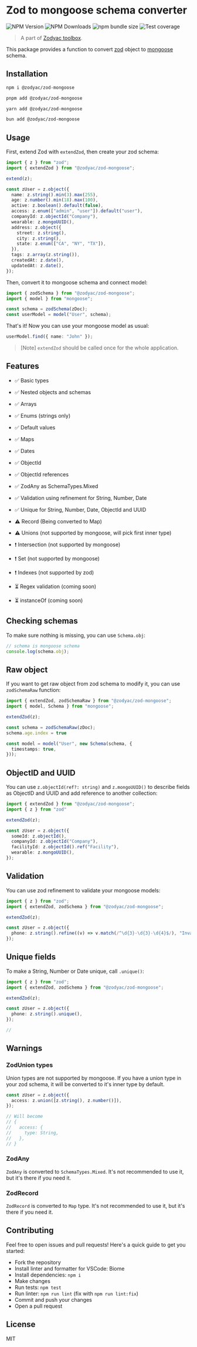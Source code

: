 # Zod to mongoose schema converter

![NPM Version](https://img.shields.io/npm/v/%40zodyac%2Fzod-mongoose)
![NPM Downloads](https://img.shields.io/npm/dw/%40zodyac%2Fzod-mongoose)
![npm bundle size](https://img.shields.io/bundlephobia/min/%40zodyac%2Fzod-mongoose)
![Test coverage](./badges/coverage.svg)

> A part of [Zodyac toolbox](https://npmjs.com/org/zodyac).

This package provides a function to convert [zod](https://www.npmjs.com/package/zod) object to [mongoose](https://www.npmjs.com/package/mongoose) schema.

## Installation

```bash
npm i @zodyac/zod-mongoose

pnpm add @zodyac/zod-mongoose

yarn add @zodyac/zod-mongoose

bun add @zodyac/zod-mongoose
```

## Usage

First, extend Zod with ```extendZod```, then create your zod schema:

```typescript
import { z } from "zod";
import { extendZod } from "@zodyac/zod-mongoose";

extend(z);

const zUser = z.object({
  name: z.string().min(3).max(255),
  age: z.number().min(18).max(100),
  active: z.boolean().default(false),
  access: z.enum(["admin", "user"]).default("user"),
  companyId: z.objectId("Company"),
  wearable: z.mongoUUID(),
  address: z.object({
    street: z.string(),
    city: z.string(),
    state: z.enum(["CA", "NY", "TX"]),
  }),
  tags: z.array(z.string()),
  createdAt: z.date(),
  updatedAt: z.date(),
});
```

Then, convert it to mongoose schema and connect model:

```typescript
import { zodSchema } from "@zodyac/zod-mongoose";
import { model } from "mongoose";

const schema = zodSchema(zDoc);
const userModel = model("User", schema);
```

That's it! Now you can use your mongoose model as usual:

```typescript
userModel.find({ name: "John" });
```

> [Note]
```extendZod``` should be called once for the whole application.

## Features

- ✅ Basic types
- ✅ Nested objects and schemas
- ✅ Arrays
- ✅ Enums (strings only)
- ✅ Default values
- ✅ Maps
- ✅ Dates
- ✅ ObjectId
- ✅ ObjectId references
- ✅ ZodAny as SchemaTypes.Mixed
- ✅ Validation using refinement for String, Number, Date
- ✅ Unique for String, Number, Date, ObjectId and UUID

- ⚠️ Record (Being converted to Map)
- ⚠️ Unions (not supported by mongoose, will pick first inner type)

- ❗️ Intersection (not supported by mongoose)
- ❗️ Set (not supported by mongoose)
- ❗️ Indexes (not supported by zod)

- ⏳ Regex validation (coming soon)
- ⏳ instanceOf (coming soon)

## Checking schemas

To make sure nothing is missing, you can use `Schema.obj`:

```typescript
// schema is mongoose schema
console.log(schema.obj);
```

## Raw object

If you want to get raw object from zod schema to modify it, you can use `zodSchemaRaw` function:

```typescript
import { extendZod, zodSchemaRaw } from "@zodyac/zod-mongoose";
import { model, Schema } from "mongoose";

extendZod(z);

const schema = zodSchemaRaw(zDoc);
schema.age.index = true

const model = model("User", new Schema(schema, {
  timestamps: true,
}));
```

## ObjectID and UUID
You can use ```z.objectId(ref?: string)``` and ```z.mongoUUID()``` to describe fields as ObjectID and UUID and add reference to another collection:

```typescript
import { extendZod } from "@zodyac/zod-mongoose";
import { z } from "zod"

extendZod(z);

const zUser = z.object({
  someId: z.objectId(),
  companyId: z.objectId("Company"),
  facilityId: z.objectId().ref("Facility"),
  wearable: z.mongoUUID(),
});
```
## Validation
You can use zod refinement to validate your mongoose models:

```typescript
import { z } from "zod";
import { extendZod, zodSchema } from "@zodyac/zod-mongoose";

extendZod(z);

const zUser = z.object({
  phone: z.string().refine((v) => v.match(/^\d{3}-\d{3}-\d{4}$/), "Invalid phone number"),
});
```

## Unique fields
To make a String, Number or Date unique, call ```.unique()```:
```typescript
import { z } from "zod";
import { extendZod, zodSchema } from "@zodyac/zod-mongoose";

extendZod(z);

const zUser = z.object({
  phone: z.string().unique(),
});

//
```

## Warnings

### ZodUnion types

Union types are not supported by mongoose. If you have a union type in your zod schema, it will be converted to it's inner type by default.

```typescript
const zUser = z.object({
  access: z.union([z.string(), z.number()]),
});

// Will become
// {
//   access: {
//     type: String,
//   },
// }
```

### ZodAny
`ZodAny` is converted to `SchemaTypes.Mixed`. It's not recommended to use it, but it's there if you need it.

### ZodRecord
`ZodRecord` is converted to `Map` type. It's not recommended to use it, but it's there if you need it.

## Contributing

Feel free to open issues and pull requests! Here's a quick guide to get you started:
- Fork the repository
- Install linter and formatter for VSCode: Biome
- Install dependencies: ```npm i```
- Make changes
- Run tests: ```npm test```
- Run linter: ```npm run lint``` (fix with ```npm run lint:fix```)
- Commit and push your changes
- Open a pull request

## License

MIT

